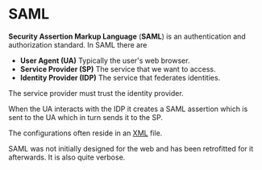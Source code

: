 # SAML

**Security Assertion Markup Language** (**SAML**) is an authentication and
authorization standard. In SAML there are

- **User Agent (UA)** Typically the user's web browser.
- **Service Provider (SP)** The service that we want to access.
- **Identity Provider (IDP)** The service that federates identities.

The service provider must trust the identity provider.

When the UA interacts with the IDP it creates a SAML assertion which is sent to
the UA which in turn sends it to the SP.

The configurations often reside in an
[XML](../../../programming/data_formats/xml.md) file.

SAML was not initially designed for the web and has been retrofitted for it
afterwards. It is also quite verbose.
